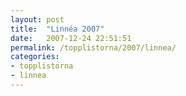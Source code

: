 ```yaml
---
layout: post
title:  "Linnéa 2007"
date:   2007-12-24 22:51:51
permalink: /topplistorna/2007/linnea/
categories:
- topplistorna
- linnea
---
```

